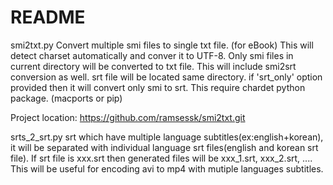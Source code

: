 README
======

smi2txt.py
Convert multiple smi files to single txt file. (for eBook)
This will detect charset automatically and conver it to UTF-8.
Only smi files in current directory will be converted to txt file.
This will include smi2srt conversion as well. srt file will be located same 
directory.
if 'srt_only' option provided then it will convert only smi to srt.
This require chardet python package. (macports or pip)

Project location: https://github.com/ramsessk/smi2txt.git


srts_2_srt.py
srt which have multiple language subtitles(ex:english+korean), it will be 
separated with individual language srt files(english and korean srt file).
If srt file is xxx.srt then generated files will be xxx_1.srt, xxx_2.srt, ....
This will be useful for encoding avi to mp4 with mutiple languages subtitles.